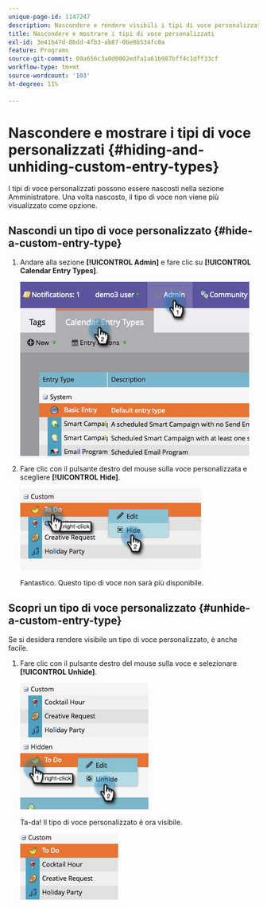 ```yaml
---
unique-page-id: 1147247
description: Nascondere e rendere visibili i tipi di voce personalizzati - Documentazione di Marketo - Documentazione del prodotto
title: Nascondere e mostrare i tipi di voce personalizzati
exl-id: 3e41b47d-86dd-4fb3-ab87-0be0b534fc0a
feature: Programs
source-git-commit: 09a656c3a0d0002edfa1a61b987bff4c1dff33cf
workflow-type: tm+mt
source-wordcount: '103'
ht-degree: 11%

---
```


# Nascondere e mostrare i tipi di voce personalizzati {#hiding-and-unhiding-custom-entry-types}

I tipi di voce personalizzati possono essere nascosti nella sezione Amministratore. Una volta nascosto, il tipo di voce non viene più visualizzato come opzione.

## Nascondi un tipo di voce personalizzato {#hide-a-custom-entry-type}

1. Andare alla sezione **[!UICONTROL Admin]** e fare clic su **[!UICONTROL Calendar Entry Types]**.

   ![](assets/image2014-9-24-10-3a11-3a49.png)

1. Fare clic con il pulsante destro del mouse sulla voce personalizzata e scegliere **[!UICONTROL Hide]**.

   ![](assets/image2014-9-24-10-3a11-3a54.png)

   Fantastico. Questo tipo di voce non sarà più disponibile.

## Scopri un tipo di voce personalizzato {#unhide-a-custom-entry-type}

Se si desidera rendere visibile un tipo di voce personalizzato, è anche facile.

1. Fare clic con il pulsante destro del mouse sulla voce e selezionare **[!UICONTROL Unhide]**.

   ![](assets/image2014-9-24-10-3a12-3a14.png)

   Ta-da! Il tipo di voce personalizzato è ora visibile.

   ![](assets/image2014-9-24-10-3a12-3a19.png)

